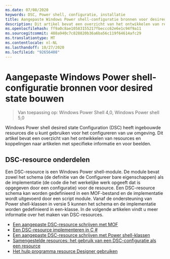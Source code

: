 ```yaml
---
ms.date: 07/08/2020
keywords: DSC, Power shell, configuratie, installatie
title: Aangepaste Windows Power shell-configuratie bronnen voor desired state bouwen
description: Dit artikel bevat een overzicht van het ontwikkelen van resources en koppelingen naar artikelen met specifieke informatie en voor beelden.
ms.openlocfilehash: ff9a0c8ae10583155217fbeccc62e6e1c94f9a11
ms.sourcegitcommit: 488a940c7c828820b36a6ba56c119f64614afc29
ms.translationtype: MT
ms.contentlocale: nl-NL
ms.lasthandoff: 10/27/2020
ms.locfileid: "92656408"
---
```

# <a name="build-custom-windows-powershell-desired-state-configuration-resources"></a>Aangepaste Windows Power shell-configuratie bronnen voor desired state bouwen

> Van toepassing op: Windows Power Shell 4,0, Windows Power shell 5,0

Windows Power shell desired state Configuration (DSC) heeft ingebouwde resources die u kunt gebruiken voor het configureren van uw omgeving. Dit artikel bevat een overzicht van het ontwikkelen van resources en koppelingen naar artikelen met specifieke informatie en voor beelden.

## <a name="dsc-resource-components"></a>DSC-resource onderdelen

Een DSC-resource is een Windows Power shell-module. De module bevat zowel het schema (de definitie van de Configureer bare eigenschappen) als de implementatie (de code die het werkelijke werk opgeeft dat is opgegeven door een configuratie) voor de resource. Een DSC-resource schema kan worden gedefinieerd in een MOF-bestand en de implementatie wordt uitgevoerd door een script module. Vanaf de ondersteuning van Power shell-klassen in versie 5 kunnen het schema en de implementatie worden gedefinieerd in een-klasse. In de volgende artikelen vindt u meer informatie over het maken van DSC-resources.

- [Een aangepaste DSC-resource schrijven met MOF](authoringResourceMOF.md)
- [Een DSC-resource implementeren in C #](authoringResourceMofCS.md)
- [Een aangepaste DSC-resource schrijven met Power shell-klassen](authoringResourceClass.md)
- [Samengestelde resources: het gebruik van een DSC-configuratie als een resource](authoringResourceComposite.md)
- [Het hulp programma resource Designer gebruiken](authoringResourceMofDesigner.md)
